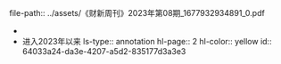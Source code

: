 file-path:: ../assets/《财新周刊》2023年第08期_1677932934891_0.pdf

-
- 进入2023年以来
  ls-type:: annotation
  hl-page:: 2
  hl-color:: yellow
  id:: 64033a24-da3e-4207-a5d2-835177d3a3e3